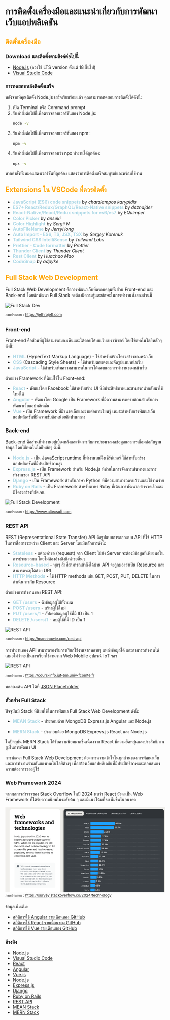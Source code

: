 # การติดตั้งเครื่องมือและแนะนำเกี่ยวกับการพัฒนาเว็บแอปพลิเคชัน

## <span style="color: orange;">ติดตั้งเครื่องมือ</span>

### Download และติดตั้งตามลิงค์ต่อไปนี้
* [Node.js](https://nodejs.org/en/download/)  (ควรใช้ LTS version ตั้งแต่ 18 ขึ้นไป)
* [Visual Studio Code](https://code.visualstudio.com/download)

### การทดสอบหลังติดตั้งเสร็จ

หลังจากที่คุณติดตั้ง Node.js เสร็จเรียบร้อยแล้ว คุณสามารถทดสอบการติดตั้งได้ดังนี้:

1. เปิด Terminal หรือ Command prompt
2. รันคำสั่งต่อไปนี้เพื่อตรวจสอบเวอร์ชันของ Node.js:
    ```sh
    node -v
    ```
3. รันคำสั่งต่อไปนี้เพื่อตรวจสอบเวอร์ชันของ npm:
    ```sh
    npm -v
    ```
4. รันคำสั่งต่อไปนี้เพื่อตรวจสอบว่า npx ทำงานได้ถูกต้อง:
    ```sh
    npx -v
    ```

หากคำสั่งทั้งหมดแสดงเวอร์ชันที่ถูกต้อง แสดงว่าการติดตั้งเสร็จสมบูรณ์และพร้อมใช้งาน

## <span style="color: orange;">Extensions ใน VSCode ที่ควรติดตั้ง</span>

* <span style="color: lightblue;">**JavaScript (ES6) code snippets**</span> by *charalampos karypidis*
* <span style="color: lightblue;">**ES7+ React/Redux/GraphQL/React-Native snippets**</span> by *dsznajder*
* <span style="color: lightblue;">**React-Native/React/Redux snippets for es6/es7**</span> by *EQuimper*
* <span style="color: lightblue;">**Color Picker**</span> by *anseki*
* <span style="color: lightblue;">**Color Highlight**</span> by *Sergii N*
* <span style="color: lightblue;">**AutoFileName**</span> by *JerryHong*
* <span style="color: lightblue;">**Auto Import - ES6, TS, JSX, TSX**</span> by *Sergey Korenuk*
* <span style="color: lightblue;">**Tailwind CSS IntelliSense**</span> by *Tailwind Labs* 
* <span style="color: lightblue;">**Prettier - Code formatter**</span> by *Prettier* 
* <span style="color: lightblue;">**Thunder Client**</span> by *Thunder Client* 
* <span style="color: lightblue;">**Rest Client**</span> by *Huachao Mao* 
* <span style="color: lightblue;">**CodeSnap**</span> by *adpyke* 

## <span style="color: orange;">Full Stack Web Development</span>
Full Stack Web Development คือการพัฒนาเว็บที่ครอบคลุมทั้งส่วน Front-end และ Back-end โดยนักพัฒนา Full Stack จะต้องมีความรู้และทักษะในการทำงานทั้งสองส่วนนี้

![Full Stack Dev](https://i.pinimg.com/originals/82/77/32/827732662d05c001ef018b6b0bacc5cd.jpg)

<sup>ภาพประกอบ : https://jethrojeff.com</sup>

### Front-end
Front-end คือส่วนที่ผู้ใช้สามารถมองเห็นและโต้ตอบได้บนเว็บเบราว์เซอร์ โดยใช้เทคโนโลยีหลักๆ ดังนี้:
* <span style="color: lightblue;">**HTML**</span> (HyperText Markup Language) - ใช้สำหรับสร้างโครงสร้างของหน้าเว็บ
* <span style="color: lightblue;">**CSS**</span> (Cascading Style Sheets) - ใช้สำหรับตกแต่งและจัดรูปแบบหน้าเว็บ
* <span style="color: lightblue;">**JavaScript**</span> - ใช้สำหรับเพิ่มความสามารถในการโต้ตอบและการทำงานของหน้าเว็บ

ตัวอย่าง Framework ที่นิยมใช้ใน Front-end:
* <span style="color: lightblue;">**React**</span> - พัฒนาโดย Facebook ใช้สำหรับสร้าง UI ที่มีประสิทธิภาพและสามารถนำกลับมาใช้ใหม่ได้
* <span style="color: lightblue;">**Angular**</span> - พัฒนาโดย Google เป็น Framework ที่มีความสามารถครบถ้วนสำหรับการพัฒนาเว็บแอปพลิเคชัน
* <span style="color: lightblue;">**Vue**</span> - เป็น Framework ที่มีขนาดเล็กและง่ายต่อการเรียนรู้ เหมาะสำหรับการพัฒนาเว็บแอปพลิเคชันที่มีความซับซ้อนน้อยถึงปานกลาง

### Back-end
Back-end คือส่วนที่ทำงานอยู่เบื้องหลังและจัดการกับการประมวลผลข้อมูลและการเชื่อมต่อกับฐานข้อมูล โดยใช้เทคโนโลยีหลักๆ ดังนี้:
* <span style="color: lightblue;">**Node.js**</span> - เป็น JavaScript runtime ที่ทำงานบนฝั่งเซิร์ฟเวอร์ ใช้สำหรับสร้างแอปพลิเคชันที่มีประสิทธิภาพสูง
* <span style="color: lightblue;">**Express.js**</span> - เป็น Framework สำหรับ Node.js ที่ช่วยในการจัดการเส้นทางและการทำงานของ REST API
* <span style="color: lightblue;">**Django**</span> - เป็น Framework สำหรับภาษา Python ที่มีความสามารถครบถ้วนและใช้งานง่าย
* <span style="color: lightblue;">**Ruby on Rails**</span> - เป็น Framework สำหรับภาษา Ruby ที่เน้นการพัฒนาอย่างรวดเร็วและมีโครงสร้างที่ชัดเจน

![Full Stack Development](https://www.altexsoft.com/media/2020/01/word-image-67.png)

<sup>ภาพประกอบ : https://www.altexsoft.com</sup>

### REST API
REST (Representational State Transfer) API คือรูปแบบการออกแบบ API ที่ใช้ HTTP ในการสื่อสารระหว่าง Client และ Server โดยมีหลักการดังนี้:
* <span style="color: lightblue;">**Stateless**</span> - แต่ละคำขอ (request) จาก Client ไปยัง Server จะต้องมีข้อมูลที่เพียงพอในการประมวลผล โดยไม่ต้องอ้างอิงถึงคำขออื่นๆ
* <span style="color: lightblue;">**Resource-based**</span> - ทุกๆ สิ่งที่สามารถเข้าถึงได้ผ่าน API จะถูกมองว่าเป็น Resource และสามารถระบุได้ด้วย URL
* <span style="color: lightblue;">**HTTP Methods**</span> - ใช้ HTTP methods เช่น GET, POST, PUT, DELETE ในการดำเนินการกับ Resource

ตัวอย่างการทำงานของ REST API:
* <span style="color: lightblue;">**GET /users**</span> - ดึงข้อมูลผู้ใช้ทั้งหมด
* <span style="color: lightblue;">**POST /users**</span> - สร้างผู้ใช้ใหม่
* <span style="color: lightblue;">**PUT /users/1**</span> - อัปเดตข้อมูลผู้ใช้ที่มี ID เป็น 1
* <span style="color: lightblue;">**DELETE /users/1**</span> - ลบผู้ใช้ที่มี ID เป็น 1

![REST API](https://images.ctfassets.net/vwq10xzbe6iz/5sBH4Agl614xM7exeLsTo7/9e84dce01735f155911e611c42c9793f/rest-api.png)

<sup>ภาพประกอบ : https://mannhowie.com/rest-api</sup>

การทำงานของ API สามารถรองรับการเรียกใช้งานจากหลายๆ แหล่งข้อมูลได้ และสามารถทำงานได้เสมอไม่ว่าจะเป็นการเรียกใช้งานจาก Web Mobile อุปกรณ์ IoT ฯลฯ

![REST API](https://cours-info.iut-bm.univ-fcomte.fr/upload/perso/77/S3_progWeb/TD_api_symf/img/S3_TD2_img1_api.png)

<sup>ภาพประกอบ : https://cours-info.iut-bm.univ-fcomte.fr</sup>

ทดลองเล่น API ได้ที่ [JSON Placeholder](https://jsonplaceholder.typicode.com/)

### ตัวอย่าง Full Stack
ปัจจุบันมี Stack ที่นิยมใช้ในการพัฒนา Full Stack Web Development ดังนี้:
* <span style="color: lightblue;">**MEAN Stack**</span> - ประกอบด้วย MongoDB Express.js Angular และ Node.js


* <span style="color: lightblue;">**MERN Stack**</span> - ประกอบด้วย MongoDB Express.js React และ Node.js

ในปัจจุบัน MERN Stack ได้รับความนิยมมากขึ้นเนื่องจาก React มีความยืดหยุ่นและประสิทธิภาพสูงในการพัฒนา UI

การพัฒนา Full Stack Web Development ต้องการความเข้าใจในทุกส่วนของการพัฒนาเว็บและการทำงานร่วมกันของเทคโนโลยีต่างๆ เพื่อสร้างเว็บแอปพลิเคชันที่มีประสิทธิภาพและตอบสนองความต้องการของผู้ใช้

### Web Framework 2024
จากผลการสำรวจของ Stack Overflow ในปี 2024 พบว่า React ยังคงเป็น Web Framework ที่ได้รับความนิยมในระดับต้น ๆ และมีแนวโน้มที่จะเพิ่มขึ้นในอนาคต

![Web Framework 2024](images/01_stackoverflow_survey_webframework.png)
<sup>ภาพประกอบ : https://survey.stackoverflow.co/2024/technology</sup>

ข้อมูลเพิ่มเติม: 
* [สถิติการใช้ Angular รายเดือนของ GitHub](https://github.com/angular/angular/pulse/monthly)
* [สถิติการใช้ React รายเดือนของ GitHub](https://github.com/facebook/react/pulse/monthly)
* [สถิติการใช้ Vue รายเดือนของ GitHub](https://github.com/vuejs/core/pulse/monthly)


### อ้างอิง
* [Node.js](https://nodejs.org/en/download/)
* [Visual Studio Code](https://code.visualstudio.com/download)
* [React](https://reactjs.org/)
* [Angular](https://angular.io/)
* [Vue.js](https://vuejs.org/)
* [Node.js](https://nodejs.org/)
* [Express.js](https://expressjs.com/)
* [Django](https://www.djangoproject.com/)
* [Ruby on Rails](https://rubyonrails.org/)
* [REST API](https://restfulapi.net/)
* [MEAN Stack](https://www.mongodb.com/mean-stack)
* [MERN Stack](https://www.mongodb.com/mern-stack)